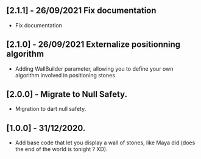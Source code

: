 ## [2.1.1] - 26/09/2021 Fix documentation
* Fix documentation

## [2.1.0] - 26/09/2021 Externalize positionning algorithm
* Adding WallBuilder parameter, allowing you to define your own algorithm involved in positioning stones

## [2.0.0] - Migrate to Null Safety.
* Migration to dart null safety.


## [1.0.0] - 31/12/2020.

* Add base code that let you display a wall of stones, like Maya did (does the end of the world is tonight ? XD).
